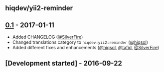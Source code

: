 ## hiqdev/yii2-reminder

## [0.1] - 2017-01-11

- Added CHANGELOG ([@SilverFire])
- Changed translations category to `hiqdev:yii2:reminder` ([@hiqsol])
- Added different fixes and enhancements ([@hiqsol], [@tafid], [@SilverFire])

## [Development started] - 2016-09-22

[@hiqsol]: https://github.com/hiqsol
[sol@hiqdev.com]: https://github.com/hiqsol
[@SilverFire]: https://github.com/SilverFire
[d.naumenko.a@gmail.com]: https://github.com/SilverFire
[@tafid]: https://github.com/tafid
[andreyklochok@gmail.com]: https://github.com/tafid
[@BladeRoot]: https://github.com/BladeRoot
[bladeroot@hiqdev.com]: https://github.com/BladeRoot
[Under development]: https://github.com/hiqdev/yii2-reminder/compare/0.1...HEAD
[0.1]: https://github.com/hiqdev/yii2-reminder/releases/tag/0.1
